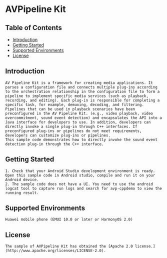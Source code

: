 # AVPipeline  Kit

## Table of Contents
 * [Introduction](#introduction)
 * [Getting Started](#getting-started)
 * [Supported Environments](#supported-environments)
 * [License](#license)
## Introduction
    AV Pipeline Kit is a framework for creating media applications. It parses a configuration file and connects multiple plug-ins according to the orchestration relationship in the configuration file to form a pipeline to implement specific media services (such as playback, recording, and editing). Each plug-in is responsible for completing a specific task, for example, demuxing, decoding, and filtering.
    Pipelines that can be used in playback scenarios have been preconfigured in the AV Pipeline Kit. (e.g., video playback, video overcommitment, sound event detection) and encapsulates the API into a Java interface for developers to use. In addition, developers can directly invoke a single plug-in through C++ interfaces. If preconfigured plug-ins or pipelines do not meet requirements, developers can customize plug-ins or pipelines.
    This sample code demonstrates how to directly invoke the sound event detection plug-in through the C++ interface.

## Getting Started
    1. Check that your Android Studio development environment is ready. Open this sample code in Android studio, compile and run it on your Android device.
    2. The sample code does not have a UI. You need to use the android logcat tool to capture run logs and search for avp-cppdemo to view the running result.

## Supported Environments
    Huawei mobile phone (EMUI 10.0 or later or HarmonyOS 2.0)
## License
    The sample of AVPipeline Kit has obtained the [Apache 2.0 license.](http://www.apache.org/licenses/LICENSE-2.0).
